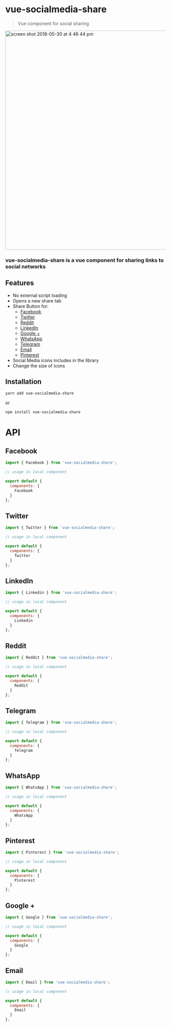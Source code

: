 # vue-socialmedia-share

> Vue component for social sharing

<img width="688" alt="screen shot 2018-05-30 at 4 46 44 pm" src="https://user-images.githubusercontent.com/9936881/40717210-2a117e2e-6429-11e8-8230-cc0b22094d96.png">

### vue-socialmedia-share is a vue component for sharing links to social networks

## Features

* No external script loading
* Opens a new share tab
* Share Button for:
  * [Facebook](https://github.com/mbj36/vue-socialmedia-share#facebook)
  * [Twitter](https://github.com/mbj36/vue-socialmedia-share#twitter)
  * [Reddit](https://github.com/mbj36/vue-socialmedia-share#reddit)
  * [LinkedIn](https://github.com/mbj36/vue-socialmedia-share#linkedin)
  * [Google +](https://github.com/mbj36/vue-socialmedia-share#google-)
  * [WhatsApp](https://github.com/mbj36/vue-socialmedia-share#whatsapp)
  * [Telegram](https://github.com/mbj36/vue-socialmedia-share#telegram)
  * [Email](https://github.com/mbj36/vue-socialmedia-share#email)
  * [Pinterest](https://github.com/mbj36/vue-socialmedia-share#pinterest)
* Social Media icons includes in the library
* Change the size of icons

## Installation

```
yarn add vue-socialmedia-share
```

or

```
npm install vue-socialmedia-share
```

# API

## Facebook

```js
import { Facebook } from 'vue-socialmedia-share';

// usage in local component

export default {
  components: {
    Facebook
  }
};
```

## Twitter

```js
import { Twitter } from 'vue-socialmedia-share';

// usage in local component

export default {
  components: {
    Twitter
  }
};
```

## LinkedIn

```js
import { Linkedin } from 'vue-socialmedia-share';

// usage in local component

export default {
  components: {
    Linkedin
  }
};
```

## Reddit

```js
import { Reddit } from 'vue-socialmedia-share';

// usage in local component

export default {
  components: {
    Reddit
  }
};
```

## Telegram

```js
import { Telegram } from 'vue-socialmedia-share';

// usage in local component

export default {
  components: {
    Telegram
  }
};
```

## WhatsApp

```js
import { WhatsApp } from 'vue-socialmedia-share';

// usage in local component

export default {
  components: {
    WhatsApp
  }
};
```

## Pinterest

```js
import { Pinterest } from 'vue-socialmedia-share';

// usage in local component

export default {
  components: {
    Pinterest
  }
};
```

## Google +

```js
import { Google } from 'vue-socialmedia-share';

// usage in local component

export default {
  components: {
    Google
  }
};
```

## Email

```javascript
import { Email } from 'vue-socialmedia-share';

// usage in local component

export default {
  components: {
    Email
  }
};
```
